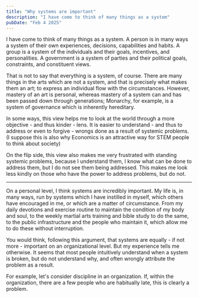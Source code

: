 ```yaml
---
title: "Why systems are important"
description: "I have come to think of many things as a system"
pubDate: "Feb 4 2025"
---
```


I have come to think of many things as a system. A person is in many ways a system of their own experiences, decisions, capabilities and habits. A group is a system of the individuals and their goals, incentives, and personalities. A government is a system of parties and their political goals, constraints, and constituent views. 

That is not to say that everything is a system, of course. There are many things in the arts which are not a system, and that is precisely what makes them an art; to express an individual flow with the circumstances. However, mastery of an art is personal, whereas mastery of a system can and has been passed down through generations; Monarchy, for example, is a system of governance which is inherently hereditary.

In some ways, this view helps me to look at the world through a more objective - and thus kinder - lens. It is easier to understand - and thus to address or even to forgive - wrongs done as a result of systemic problems. (I suppose this is also why Economics is an attractive way for STEM people to think about society)

On the flip side, this view also makes me very frustrated with standing systemic problems, because I understand them, I know what can be done to address them, but I do not see them being addressed. This makes me look less kindly on those who have the power to address problems, but do not. 

--- 

On a personal level, I think systems are incredibly important. My life is, in many ways, run by systems which I have instilled in myself, which others have encouraged in me, or which are a matter of circumstance. From my daily devotions and exercise routine to maintain the condition of my body and soul, to the weekly martial arts training and bible study to do the same, to the public infrastructure and the people who maintain it, which allow me to do these without interruption. 

You would think, following this argument, that systems are equally - if not more - important on an organizational level. But my experience tells me otherwise. It seems that most people intuitively understand when a system is broken, but do not understand why, and often wrongly attribute the problem as a result. 

For example, let's consider discipline in an organization. If, within the organization, there are a few people who are habitually late, this is clearly a problem. 
